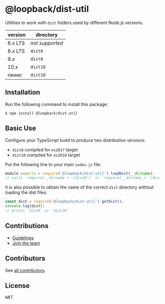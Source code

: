 # @loopback/dist-util

Utilities to work with `dist` folders used by different Node.js versions.

| version | directory       |
| ------- | --------------- |
| 6.x LTS | _not supported_ |
| 8.x LTS | `dist8`         |
| 9.x     | `dist8`         |
| 10.x    | `dist10`        |
| newer   | `dist10`        |

## Installation

Run the following command to install this package:

```
$ npm install @loopback/dist-util
```

## Basic Use

Configure your TypeScript build to produce two distribution versions:

- `dist8` compiled for `es2017` target
- `dist10` compiled for `es2018` target

Put the following line to your main `index.js` file:

```js
module.exports = require('@loopback/dist-util').loadDist(__dirname);
// calls `require(__dirname + '/dist8')` or `require(__dirname + '/dist10')`
```

It is also possible to obtain the name of the correct `dist` directory without
loading the dist files:

```js
const dist = require('@loopback/dist-util').getDist();
console.log(dist);
// prints `dist8` or `dist10`
```

## Contributions

- [Guidelines](https://github.com/strongloop/loopback-next/blob/master/docs/CONTRIBUTING.md)
- [Join the team](https://github.com/strongloop/loopback-next/issues/110)

## Contributors

See
[all contributors](https://github.com/strongloop/loopback-next/graphs/contributors).

## License

MIT
